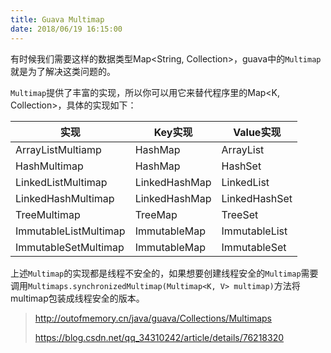 ```yaml
---
title: Guava Multimap
date: 2018/06/19 16:15:00
---
```


有时候我们需要这样的数据类型Map<String, Collection<String>>，guava中的`Multimap`就是为了解决这类问题的。

`Multimap`提供了丰富的实现，所以你可以用它来替代程序里的Map<K, Collection<V>>，具体的实现如下：

|实现|Key实现|Value实现|
|---|---|---|
|ArrayListMultiamp|HashMap|ArrayList|
|HashMultimap|HashMap|HashSet|
|LinkedListMultimap|LinkedHashMap|LinkedList|
|LinkedHashMultimap|LinkedHashMap|LinkedHashSet|
|TreeMultimap|TreeMap|TreeSet|
|ImmutableListMultimap|ImmutableMap|ImmutableList|
|ImmutableSetMultimap|ImmutableMap|ImmutableSet|

上述`Multimap`的实现都是线程不安全的，如果想要创建线程安全的`Multimap`需要调用`Multimaps.synchronizedMultimap(Multimap<K, V> multimap)`方法将multimap包装成线程安全的版本。



> http://outofmemory.cn/java/guava/Collections/Multimaps
> 
> https://blog.csdn.net/qq_34310242/article/details/76218320

